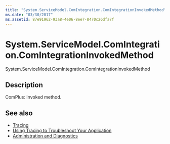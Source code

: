 ```yaml
---
title: "System.ServiceModel.ComIntegration.ComIntegrationInvokedMethod"
ms.date: "03/30/2017"
ms.assetid: 87e91962-93a8-4e06-8ee7-8470c26dfa7f
---
```

# System.ServiceModel.ComIntegration.ComIntegrationInvokedMethod
System.ServiceModel.ComIntegration.ComIntegrationInvokedMethod  
  
## Description  
 ComPlus: Invoked method.  
  
## See also

- [Tracing](index.md)
- [Using Tracing to Troubleshoot Your Application](using-tracing-to-troubleshoot-your-application.md)
- [Administration and Diagnostics](../index.md)
